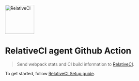 <a href="https://relative-ci.com">
<img alt="RelativeCI" src="https://raw.githubusercontent.com/relative-ci/agent-action/master/assets/relative-ci--logo.svg?sanitize=true" width="96" />
</a>

# RelativeCI agent Github Action

> Send webpack stats and CI build information to [RelativeCI](https://relative-ci.com?utm_source=github-agent).

To get started, follow [RelativeCI Setup guide](https://relative-ci.com/documentation/setup?utm_source=github-agent-action).
